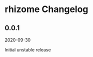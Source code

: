 # rhizome Changelog

<!-- markdownlint-disable no-trailing-punctuation -->

## 0.0.1

2020-09-30

Initial unstable release
